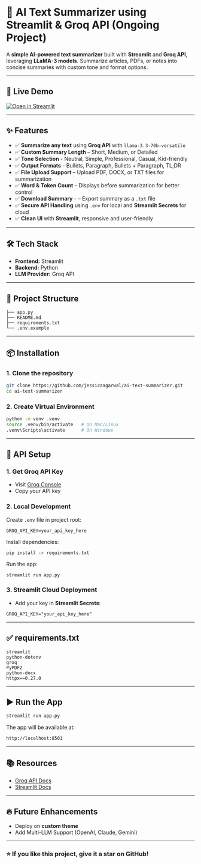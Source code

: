 # 📝 AI Text Summarizer using Streamlit & Groq API (Ongoing Project)

A **simple AI-powered text summarizer** built with **Streamlit** and **Groq API**, leveraging **LLaMA-3 models**. Summarize articles, PDFs, or notes into concise summaries with custom tone and format options.

---

## 🚀 Live Demo
[![Open in Streamlit](https://static.streamlit.io/badges/streamlit_badge_black_white.svg)](https://ai-text-summarizer-jesstesting.streamlit.app/)

---

## ✨ Features   
- ✅ **Summarize any text** using **Groq API** with `llama-3.3-70b-versatile`  
- ✅ **Custom Summary Length** – Short, Medium, or Detailed 
- ✅ **Tone Selection** - Neutral, Simple, Professional, Casual, Kid-friendly 
- ✅ **Output Formats** - Bullets, Paragraph, Bullets + Paragraph, TL;DR
- ✅ **File Upload Support** – Upload PDF, DOCX, or TXT files for summarization
- ✅ **Word & Token Count** – Displays before summarization for better control
- ✅ **Download Summary** - – Export summary as a `.txt` file  
- ✅ **Secure API Handling** using `.env` for local and **Streamlit Secrets** for cloud
- ✅ **Clean UI** with **Streamlit**, responsive and user-friendly

---

## 🛠 Tech Stack
- **Frontend:** Streamlit
- **Backend:** Python
- **LLM Provider:** Groq API

---

## 📂 Project Structure
```
├── app.py
├── README.md
├── requirements.txt
└── .env.example
```

---

## 📦 Installation

### 1. Clone the repository
```bash
git clone https://github.com/jessicaagarwal/ai-text-summarizer.git
cd ai-text-summarizer
```

### 2. Create Virtual Environment
```bash
python -m venv .venv
source .venv/bin/activate   # On Mac/Linux
.venv\Scripts\activate      # On Windows
```

---


## 🔑 API Setup

### 1. Get Groq API Key
- Visit [Groq Console](https://console.groq.com/keys)
- Copy your API key

### 2. Local Development
Create `.env` file in project root:
```
GROQ_API_KEY=your_api_key_here
```

Install dependencies:
```
pip install -r requirements.txt
```

Run the app:
```
streamlit run app.py
```

### 3. Streamlit Cloud Deployment
- Add your key in **Streamlit Secrets**:
```
GROQ_API_KEY="your_api_key_here"
```

---


## ✅ requirements.txt
```
streamlit
python-dotenv
groq
PyPDF2
python-docx
httpx==0.27.0

```

---

## ▶️ Run the App
```bash
streamlit run app.py
```

The app will be available at:
```
http://localhost:8501
```

---

## 📚 Resources
- [Groq API Docs](https://console.groq.com/docs)
- [Streamlit Docs](https://docs.streamlit.io)

---

## 🔥 Future Enhancements
- Deploy on **custom theme**
- Add Multi-LLM Support (OpenAI, Claude, Gemini)

---

### ⭐ If you like this project, give it a star on GitHub!
